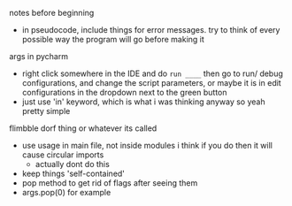 
notes before beginning 
- in pseudocode, include things for error messages. try to think of every possible way the program will go before making it


args in pycharm
- right click somewhere in the IDE and do `run ____` then go to run/ debug configurations, and change the script parameters, or maybe it is in edit configurations in the dropdown next to the green button 
- just use 'in' keyword, which is what i was thinking anyway so yeah pretty simple

flimbble dorf thing or whatever its called
-  use usage in main file, not inside modules i think if you do then it will cause circular imports 
	- actually dont do this
- keep things 'self-contained'
-  pop method to get rid of flags after seeing them
- args.pop(0) for example